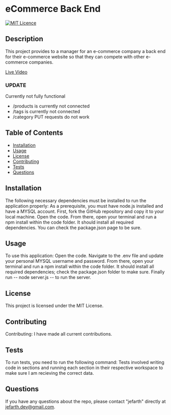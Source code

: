 # eCommerce Back End
  [![MIT Licence](https://badges.frapsoft.com/os/mit/mit.png?v=103)](https://opensource.org/licenses/mit-license.php)

  ## Description
This project provides to a manager for an e-commerce company a back end for their e-commerce website so that they can compete with other e-commerce companies.

[Live Video](https://drive.google.com/file/d/1gasLzvmG47HAPTXvzCF8TmjLigYHPeNW/view)

### UPDATE 

Currently not fully functional

* /products is currently not connected
* /tags is currently not connected
* /category PUT requests do not work

## Table of Contents 

* [Installation](#installation)
* [Usage](#usage)
* [License](#license)
* [Contributing](#contributing)
* [Tests](#tests)
* [Questions](#questions)

## Installation
The following necessary dependencies must be installed to run the application properly: As a prerequisite, you must have node.js installed and have a MYSQL account. First, fork the GitHub repository and copy it to your local machine. Open the code. From there, open your terminal and run a npm install within the code folder. It should install all required dependencies. You can check the package.json page to be sure.

## Usage
To use this application: Open the code. Navigate to the .env file and update your personal MYSQL username and password. From there, open your terminal and run a npm install within the code folder. It should install all required dependencies; check the package.json folder to make sure. Finally run -- node server.js -- to run the server.

## License
This project is licensed under the MIT License.

## Contributing
Contributing: I have made all current contributions.

## Tests
To run tests, you need to run the following command: Tests involved writing code in sections and running each section in their respective workspace to make sure I am recieving the correct data.

## Questions
If you have any questions about the repo, please contact "jefarth" directly at jefarth.dev@gmail.com.

